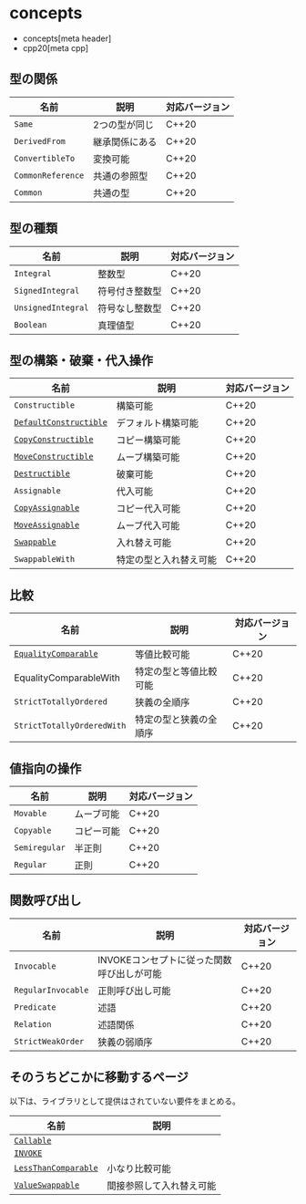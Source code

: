 # concepts
* concepts[meta header]
* cpp20[meta cpp]


## 型の関係

| 名前 | 説明 | 対応バージョン |
|------|------|----------------|
| `Same` | 2つの型が同じ | C++20 |
| `DerivedFrom` | 継承関係にある | C++20 |
| `ConvertibleTo` | 変換可能 | C++20 |
| `CommonReference` | 共通の参照型 | C++20 |
| `Common` | 共通の型 | C++20 |


## 型の種類

| 名前 | 説明 | 対応バージョン |
|------|------|----------------|
| `Integral` | 整数型 | C++20 |
| `SignedIntegral` | 符号付き整数型 | C++20 |
| `UnsignedIntegral` | 符号なし整数型 | C++20 |
| `Boolean` | 真理値型 | C++20 |


## 型の構築・破棄・代入操作

| 名前 | 説明 | 対応バージョン |
|------|------|----------------|
| `Constructible` | 構築可能 | C++20 |
| [`DefaultConstructible`](concepts/DefaultConstructible.md) | デフォルト構築可能 | C++20 |
| [`CopyConstructible`](concepts/CopyConstructible.md)       | コピー構築可能 | C++20 |
| [`MoveConstructible`](concepts/MoveConstructible.md)       | ムーブ構築可能 | C++20 |
| [`Destructible`](concepts/Destructible.md)                 | 破棄可能 | C++20 |
| `Assignable` | 代入可能 | C++20 |
| [`CopyAssignable`](concepts/CopyAssignable.md)             | コピー代入可能 | C++20 |
| [`MoveAssignable`](concepts/MoveAssignable.md)             | ムーブ代入可能 | C++20 |
| [`Swappable`](concepts/Swappable.md)                       | 入れ替え可能 | C++20 |
| `SwappableWith` | 特定の型と入れ替え可能 | C++20 |


## 比較

| 名前 | 説明 | 対応バージョン |
|------|------|----------------|
| [`EqualityComparable`](concepts/EqualityComparable.md)     | 等値比較可能 | C++20 |
| EqualityComparableWith | 特定の型と等値比較可能 | C++20 |
| `StrictTotallyOrdered` | 狭義の全順序 | C++20 |
| `StrictTotallyOrderedWith` | 特定の型と狭義の全順序 | C++20 |


## 値指向の操作

| 名前 | 説明 | 対応バージョン |
|------|------|----------------|
| `Movable` | ムーブ可能 | C++20 |
| `Copyable` | コピー可能 | C++20 |
| `Semiregular` | 半正則 | C++20 |
| `Regular` | 正則 | C++20 |


## 関数呼び出し

| 名前 | 説明 | 対応バージョン |
|------|------|----------------|
| `Invocable` | INVOKEコンセプトに従った関数呼び出しが可能 | C++20 |
| `RegularInvocable` | 正則呼び出し可能 | C++20 |
| `Predicate` | 述語 | C++20 |
| `Relation` | 述語関係 | C++20 |
| `StrictWeakOrder` | 狭義の弱順序 | C++20 |


## そのうちどこかに移動するページ

以下は、ライブラリとして提供はされていない要件をまとめる。

| 名前 | 説明 |
|--|--|
| [`Callable`](concepts/Callable.md)                         | |
| [`INVOKE`](concepts/Invoke.md)                             | |
| [`LessThanComparable`](concepts/LessThanComparable.md)     | 小なり比較可能 |
| [`ValueSwappable`](concepts/ValueSwappable.md)             | 間接参照して入れ替え可能 |
